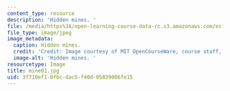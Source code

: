 ```yaml
---
content_type: resource
description: 'Hidden mines. '
file: /media/https%3A/open-learning-course-data-rc.s3.amazonaws.com/ec-s06-design-for-demining-spring-2007/3f710ef10fbcdac5f40d05839086fe15_mine01.jpg
file_type: image/jpeg
image_metadata:
  caption: Hidden mines.
  credit: 'Credit: Image courtesy of MIT OpenCourseWare, course staff, and students.'
  image-alt: 'Hidden mines. '
resourcetype: Image
title: mine01.jpg
uid: 3f710ef1-0fbc-dac5-f40d-05839086fe15
---
```

